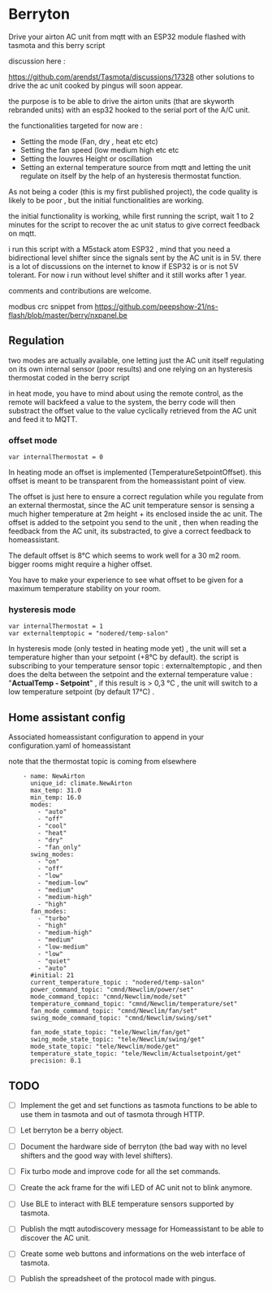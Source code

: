 # Berryton

Drive your airton AC unit from mqtt with an ESP32 module flashed with tasmota and this berry script

discussion here : 

https://github.com/arendst/Tasmota/discussions/17328
other solutions to drive the ac unit cooked by pingus will soon appear.

the purpose is to be able to drive the airton units (that are skyworth rebranded units) with an esp32 hooked to the serial port of the A/C unit.

the functionalities targeted for now are : 

- Setting the mode (Fan, dry , heat etc etc)
- Setting the fan speed (low medium high etc etc
- Setting the louvres Height or oscillation
- Setting an external temperature source from mqtt and letting the unit regulate on itself by the help of an hysteresis thermostat function.

As not being a coder (this is my first published project), the code quality is likely to be poor , but the initial functionalities are working.

the initial functionality is working, while first running the script, wait 1 to 2 minutes for the script to recover the ac unit status to give correct feedback on mqtt.

i run this script with a M5stack atom ESP32 , mind that you need a bidirectional level shifter since the signals sent by the AC unit is in 5V.
there is a lot of discussions on the internet to know if ESP32 is or is not 5V tolerant. For now i run without level shifter and it still works after 1 year.


comments and contributions are welcome.


modbus crc snippet from  https://github.com/peepshow-21/ns-flash/blob/master/berry/nxpanel.be

## Regulation

two modes are actually available, one letting just the AC unit itself regulating on its own internal sensor (poor results) and one relying on an hysteresis thermostat coded in the berry script

in heat mode, you have to mind about using the remote control, as the remote will backfeed a value to the system, the berry code will then substract the offset value to the value cyclically retrieved from the AC unit and feed it to MQTT.

### offset mode

    var internalThermostat = 0
In heating mode an offset is implemented (TemperatureSetpointOffset). this offset is meant to be transparent from the homeassistant point of view.

The offset is just here to ensure a correct regulation while you regulate from an external thermostat, since the AC unit temperature sensor is sensing a much higher temperature at 2m height + its enclosed inside the ac unit.
The offset is added to the setpoint you send to the unit , then when reading the feedback from the AC unit, its substracted, to give a correct feedback to homeassistant.

The default offset is 8°C which seems to work well for a 30 m2 room.
bigger rooms might require a higher offset.

You have to make your experience to see what offset to be given for a maximum temperature stability on your room.

### hysteresis mode

    var internalThermostat = 1
    var externaltemptopic = "nodered/temp-salon"

In hysteresis mode (only tested in heating mode yet) , the unit will set  a temperature higher than your setpoint (+8°C by default). the script is subscribing to your temperature sensor topic : externaltemptopic , and then does the delta between the setpoint and the external temperature value : "**ActualTemp - Setpoint**" , if this result is > 0,3 °C , the unit will switch to a low temperature setpoint (by default 17°C) .

## Home assistant config

Associated homeassistant configuration to append in your configuration.yaml of homeassistant

note that the thermostat topic is coming from elsewhere

```
    - name: NewAirton
      unique_id: climate.NewAirton
      max_temp: 31.0
      min_temp: 16.0
      modes:
        - "auto"
        - "off"
        - "cool"
        - "heat"
        - "dry"
        - "fan_only"
      swing_modes:
        - "on"
        - "off"
        - "low"
        - "medium-low"
        - "medium"
        - "medium-high"
        - "high"
      fan_modes:
        - "turbo"
        - "high"
        - "medium-high"
        - "medium"
        - "low-medium"
        - "low"
        - "quiet"
        - "auto"
      #initial: 21
      current_temperature_topic : "nodered/temp-salon"
      power_command_topic: "cmnd/Newclim/power/set"
      mode_command_topic: "cmnd/Newclim/mode/set"
      temperature_command_topic: "cmnd/Newclim/temperature/set"
      fan_mode_command_topic: "cmnd/Newclim/fan/set"
      swing_mode_command_topic: "cmnd/Newclim/swing/set"
      
      fan_mode_state_topic: "tele/Newclim/fan/get"
      swing_mode_state_topic: "tele/Newclim/swing/get"
      mode_state_topic: "tele/Newclim/mode/get"
      temperature_state_topic: "tele/Newclim/Actualsetpoint/get"
      precision: 0.1

```

## TODO


  - [ ] Implement the get and set functions as tasmota functions to be able to use them in tasmota and out of tasmota through HTTP.
  - [ ] Let berryton be a berry object.
  - [ ] Document the hardware side of berryton (the bad way with no level shifters and the good way with level shifters).
  - [ ] Fix turbo mode and improve code for all the set commands.
  - [ ] Create the ack frame for the wifi LED of AC unit not to blink anymore.
  - [ ] Use BLE to interact with BLE temperature sensors supported by tasmota.
  - [ ] Publish the mqtt autodiscovery message for Homeassistant to be able to discover the AC unit.
  - [ ] Create some web buttons and informations on the web interface of tasmota.
  - [ ] Publish the spreadsheet of the protocol made with pingus.




